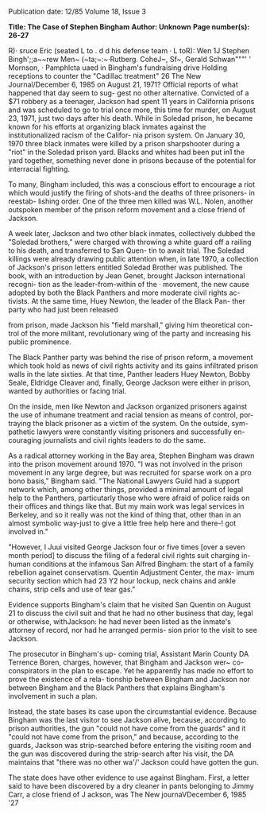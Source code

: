 Publication date: 12/85
Volume 18, Issue 3

**Title: The Case of Stephen Bingham**
**Author: Unknown**
**Page number(s): 26-27**

R)· sruce Eric 
(seated L to 
. 
d 
d his defense team · L toR): Wen 1J 
Stephen Bingh';;a~~rew Men~ 
(~ta;~:~·Rutberg. 
CoheJ~, Sf~, Gerald Schwan"""' ' 
Mornson, 
· 
Pamphlcta uaed in Bingham's fundraising drive 
Holding receptions to counter the "Cadillac treatment" 
26 The New Journal/December 6, 1985 
on August 21, 1971? Official reports of 
what happened that day seem to sug-
gest no other alternative. Convicted of 
a $71 robbery as a teenager, Jackson 
had spent 11 years in California 
prisons and was scheduled to go to trial 
once more, this time for murder, on 
August 23, 1971, just two days after 
his death. While in Soledad prison, he 
became known for his efforts at 
organizing black inmates against the 
institutionalized racism of the Califor-
nia prison system. On January 30, 
1970 three black inmates were killed by 
a prison sharpshooter during a "riot" in 
the Soledad prison yard. Blacks and 
whites had been put in1 the yard 
together, something never done in 
prisons because of the potential for 
interracial fighting. 

To many, 
Bingham included, this was a conscious 
effort to encourage a riot which would 
justify the firing of shots-and the 
deaths of three prisoners- in reestab-
lishing order. One of the three men 
killed was W.L. 
Nolen, another 
outspoken member of the prison 
reform movement and a close friend of 
Jackson. 

A week later, Jackson and two other 
black inmates, collectively dubbed the 
"Soledad brothers," were charged with 
throwing a white guard off a railing to 
his death, and transferred to San Quen-
tin to await trial. The Soledad killings 
were already drawing public attention 
when, in late 1970, a collection of 
Jackson's prison letters entitled Soledad 
Brother was published. The book, with 
an 
introduction by Jean Genet, 
brought Jackson international recogni-
tion as the leader-from-within of the · 
movement, 
the 
new 
cause 
adopted by both the Black Panthers 
and more moderate civil rights ac-
tivists. At the same time, Huey 
Newton, the leader of the Black Pan-
ther party who had just been released 


from prison, made Jackson his "field 
marshall," giving him theoretical con-
trol of the more militant, revolutionary 
wing of the party and increasing his 
public prominence. 

The Black Panther party was behind 
the rise of prison reform, a movement 
which took hold as news of civil rights 
activity and its gains infiltrated prison 
walls in the late sixties. At that time, 
Panther leaders Huey Newton, Bobby 
Seale, Eldridge Cleaver and, finally, 
George Jackson were either in prison, 
wanted by authorities or facing trial. 

On the inside, men like Newton and 
Jackson organized prisoners against 
the use of inhumane treatment and 
racial tension as means of control, por-
traying the black prisoner as a victim 
of the system. On the outside, sym-
pathetic lawyers were constantly 
visiting prisoners and successfully en-
couraging journalists and civil rights 
leaders to do the same. 

As a radical attorney working in the 
Bay area, Stephen Bingham was 
drawn into the prison movement 
around 1970. "I was not involved in 
the prison movement in any large 
degree, but was recruited for sparse 
work on a pro bono basis," Bingham 
said. "The National Lawyers Guild 
had a support network which, among 
other things, provided a minimal 
amount of legal help to the Panthers, 
particutarly those who were afraid of 
police raids on their offices and things 
like that. But my main work was legal 
services in Berkeley, and so it really 
was not the kind of thing that, other 
than in an almost symbolic way-just 
to give a little free help here and 
there-! got involved in." 

"However, I Juui visited George 
Jackson four or five times [over a seven 
month period] to discuss the filing of a 
federal civil rights suit charging in-
human conditions at the infamous San 
Alfred Bingham: the start of a family rebellion againet conservatism. 
Quentin Adjustment Center, the max-
imum security section which had 23 Y2 
hour lockup, neck chains and ankle 
chains, strip cells and use of tear gas." 

Evidence supports Bingham's claim 
that he visited San Quentin on August 
21 to discuss the civil suit and that he 
had no other business that day, legal or 
otherwise, withJackson: he had never 
been listed as the inmate's attorney of 
record, nor had he arranged permis-
sion prior to the visit to see Jackson. 

The prosecutor in Bingham's up-
coming trial, Assistant Marin County 
DA Terrence Boren, charges, 
however, that Bingham and Jackson 
wer~ co-conspirators in the plan to 
escape. Yet he apparently has made no 
effort to prove the existence of a rela-
tionship 
between 
Bingham and 
Jackson nor between Bingham and the 
Black Panthers that explains 
Bingham's involvement in such a plan. 

Instead, the state bases its case upon 
the circumstantial evidence. Because 
Bingham was the last visitor to see 
Jackson alive, because, according to 
prison authorities, the gun "could not 
have come from the guards" and it 
"could not have come from the prison," 
and because, according to the guards, 
Jackson 
was 
strip-searched before 
entering the visiting room and the gun 
was discovered during the strip-search 
after his visit, the DA maintains that 
"there was no other wa'/' Jackson could 
have gotten the gun. 

The state does have other evidence 
to use against Bingham. First, a letter 
said to have been discovered by a dry 
cleaner in pants belonging to Jimmy 
Carr, a close friend of J ackson, was 
The New journaVDecember 6, 1985 '27